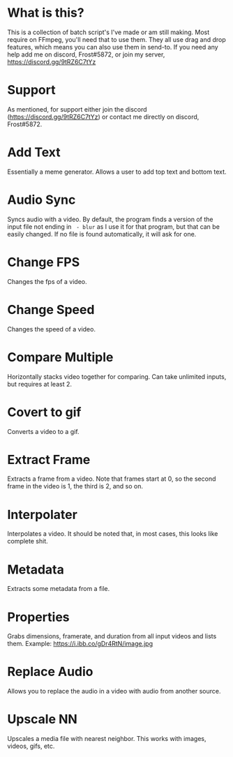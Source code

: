 # What is this?
This is a collection of batch script's I've made or am still making. Most require on FFmpeg, you'll need that to use them. They all use drag and drop features, which means you can also use them in send-to. If you need any help add me on discord, Frost#5872, or join my server, https://discord.gg/9tRZ6C7tYz

# Support
As mentioned, for support either join the discord (https://discord.gg/9tRZ6C7tYz) or contact me directly on discord, Frost#5872.

# Add Text
Essentially a meme generator. Allows a user to add top text and bottom text.

# Audio Sync
Syncs audio with a video. By default, the program finds a version of the input file not ending in ` - blur` as I use it for that program, but that can be easily changed. If no file is found automatically, it will ask for one.

# Change FPS
Changes the fps of a video.

# Change Speed
Changes the speed of a video.

# Compare Multiple
Horizontally stacks video together for comparing. Can take unlimited inputs, but requires at least 2.

# Covert to gif
Converts a video to a gif.

# Extract Frame
Extracts a frame from a video. Note that frames start at 0, so the second frame in the video is 1, the third is 2, and so on.

# Interpolater
Interpolates a video. It should be noted that, in most cases, this looks like complete shit.

# Metadata
Extracts some metadata from a file.

# Properties
Grabs dimensions, framerate, and duration from all input videos and lists them.
Example: https://i.ibb.co/gDr4RtN/image.jpg

# Replace Audio
Allows you to replace the audio in a video with audio from another source.

# Upscale NN
Upscales a media file with nearest neighbor. This works with images, videos, gifs, etc.
